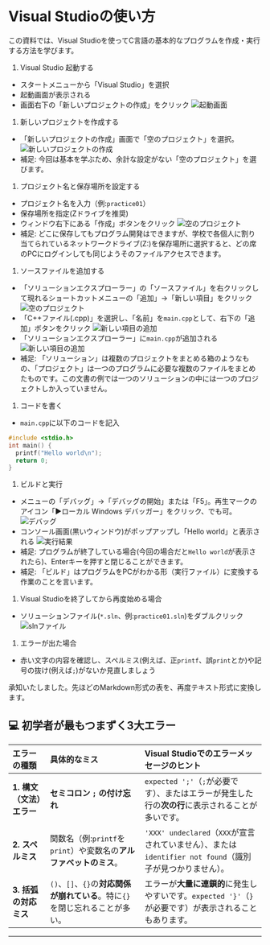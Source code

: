 # Visual Studioの使い方
この資料では、Visual Studioを使ってC言語の基本的なプログラムを作成・実行する方法を学びます。

1. Visual Studio 起動する
  - スタートメニューから「Visual Studio」を選択
  - 起動画面が表示される
  - 画面右下の「新しいプロジェクトの作成」をクリック
![起動画面](./images/vs_01.png)

1. 新しいプロジェクトを作成する
  - 「新しいプロジェクトの作成」画面で「空のプロジェクト」を選択。
![新しいプロジェクトの作成](./images/vs_02_01.png)
  - 補足: 今回は基本を学ぶため、余計な設定がない「空のプロジェクト」を選びます。

1. プロジェクト名と保存場所を設定する
  - プロジェクト名を入力（例:`practice01`）
  - 保存場所を指定(Zドライブを推奨)
  - ウィンドウ右下にある「作成」ボタンをクリック
  ![空のプロジェクト](./images/vs_03.png)
  - 補足: どこに保存してもプログラム開発はできますが、学校で各個人に割り当てられているネットワークドライブ(Z:\)を保存場所に選択すると、どの席のPCにログインしても同じようそのファイルアクセスできます。

1. ソースファイルを追加する
  - 「ソリューションエクスプローラー」の「ソースファイル」を右クリックして現れるショートカットメニューの「追加」→「新しい項目」をクリック
    ![空のプロジェクト](./images/vs_04.png)
  - 「C++ファイル(.cpp)」を選択し、「名前」を`main.cpp`として、右下の「追加」ボタンをクリック
    ![新しい項目の追加](./images/vs_05.png)
  - 「ソリューションエクスプローラー」に`main.cpp`が追加される
    ![新しい項目の追加](./images/vs_06.png)
  - 補足: 「ソリューション」は複数のプロジェクトをまとめる箱のようなもの、「プロジェクト」は一つのプログラムに必要な複数のファイルをまとめたものです。この文書の例では一つのソリューションの中には一つのプロジェクトしか入っていません。

1. コードを書く
  - `main.cpp`に以下のコードを記入
  ```c
  #include <stdio.h>
  int main() {
    printf("Hello world\n");
    return 0;
  }
  ```
1. ビルドと実行
  - メニューの「デバッグ」→「デバッグの開始」または「F5」。再生マークのアイコン「▶ローカル Windows デバッガー」をクリック、でも可。
    ![デバッグ](./images/vs_07.png)
  - コンソール画面(黒いウィンドウ)がポップアップし「Hello world」と表示される
    ![実行結果](./images/vs_08.png)
  - 補足: プログラムが終了している場合(今回の場合だと`Hello world`が表示されたら)、Enterキーを押すと閉じることができます。
  - 補足: 「ビルド」はプログラムをPCがわかる形（実行ファイル）に変換する作業のことを言います。

1. Visual Studioを終了してから再度始める場合
  - ソリューションファイル(`*.sln`、例:`practice01.sln`)をダブルクリック
    ![slnファイル](./images/vs_09.png)
1. エラーが出た場合
  - 赤い文字の内容を確認し、スペルミス(例えば、正`printf`、誤`print`とか)や記号の抜け(例えば`;`)がないか見直しましょう

承知いたしました。先ほどのMarkdown形式の表を、再度テキスト形式に変換します。

## 💻 初学者が最もつまずく3大エラー

| エラーの種類 | 具体的なミス | Visual Studioでのエラーメッセージのヒント |
| :--- | :--- | :--- |
| **1. 構文（文法）エラー** | **セミコロン `;` の付け忘れ** | `expected ';'`（`;`が必要です）、またはエラーが発生した行の**次の行**に表示されることが多いです。 |
| **2. スペルミス** | 関数名（例:`printf`を`print`）や変数名の**アルファベットのミス**。 | `'XXX' undeclared`（`XXX`が宣言されていません）、または`identifier not found`（識別子が見つかりません）。 |
| **3. 括弧の対応ミス** | `()`、`[]`、`{}`の**対応関係が崩れている**。特に`{}`を閉じ忘れることが多い。 | エラーが**大量に連鎖的**に発生しやすいです。`expected '}'`（`}`が必要です）が表示されることもあります。 |

---
